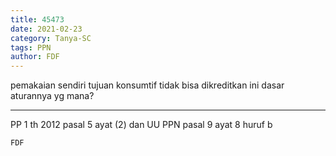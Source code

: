 ```yaml
---
title: 45473
date: 2021-02-23
category: Tanya-SC
tags: PPN
author: FDF
---
```


pemakaian sendiri tujuan konsumtif tidak bisa dikreditkan ini dasar aturannya yg mana?

---

PP 1 th 2012 pasal 5 ayat (2) dan UU PPN pasal 9 ayat 8 huruf b

`FDF`
